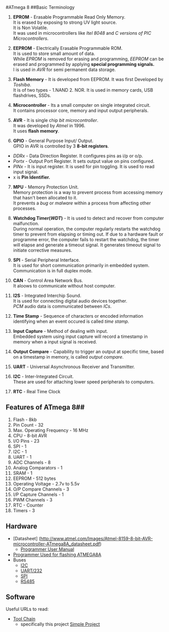 #ATmega 8
##Basic Terminology
1. **EPROM** - Erasable Programmable Read Only Memory.  
                It is erased by exposing to strong UV light source.  
                It is Non Volatile.  
                It was used in microcontrollers like _Itel 8048_ and _C versions of PIC Microcontrollers_.

2. **EEPROM** - Electrically Erasable Programmable ROM.  
It is used to store small amount of data.  
While _EPROM_ is removed for erasing and programming, _EEPROM_ can be erased and programmed by applying **special programming signals.**  
I is used in _AVR_ for semi permanent data storage.

3. **Flash Memory** - It is developed from EEPROM. It was first Developed by _Toshiba_.  
                      It is of two types - 1.NAND 2. NOR.
                      It is used in memory cards, USB flashdrives, SSDs.

4. **Microcontroller** - Its a small computer on single integrated circuit.  
It contains processor core, memory and input output peripherals.  

5. **AVR** - It is single chip _bit microcontroller_.  
It was developed by _Atmel_ in 1996.  
It uses **flash memory**.

6. **GPIO** - General Purpose Input/ Output.  
GPIO in AVR is controlled by 3 **8-bit registers**.  
 * _DDRx_ - Data Direction Register. It configures pins as i/p or o/p.
 * _Portx_ - Output Port Register. It sets output value on pins configured.
 * _PINx_ - It is input register. It is used for pin toggling. It is used to read input signal.  
 * x is **Pin Identifier.**  

7. **MPU** - Memory Protection Unit.  
Memory protection is a way to prevent process from accessing memory that hasn't been allocated to it.  
It prevents a _bug_ or _malware_ within a process from affecting other processes.  

8. **Watchdog Timer(_WDT_)** - It is used to detect and recover from computer malfunction.  
During normal operation, the computer regularly restarts the watchdog timer to prevent from elapsing or timing out. If due to a hardware fault or programme error, the computer fails to restart the watchdog, the timer will elapse and generate a timeout signal. It generates timeout signal to initiate corrective measures.

9. **SPI** - Serial Peripheral Interface.  
It is used for short communication primarily in embedded system. Communication is in full duplex mode.

10. **CAN** - Control Area Network Bus.  
It aloows to communicate without host computer.

11. **I2S** - Integrated Interchip Sound.  
It is used for connecting digital audio devices together.  
_PCM_ audio data is communicated between _ICs_.

12. **Time Stamp** - Sequence of characters or encoded information identifying when an event occured is called _time stamp_.

13. **Input Capture** - Method of dealing with input.  
Embedded system using input capture will record a timestamp in memory when a input signal is received.

14. **Output Compare** - Capability to trigger an output at specific time, based on a timestamp in memory, is called _output compare_.

15. **UART** - Universal Asynchronous Receiver and Transmitter.

16. **I2C** - Inter-Integrated Circuit.  
These are used for attaching lower speed peripherals to computers.

17. **RTC** - Real Time Clock

## Features of ATmega 8##

 1. Flash - 8kb
 2. Pin Count - 32
 3. Max. Operating Frequency - 16 MHz
 4. CPU - 8-bit AVR
 5. I/O Pins - 23
 6. SPI - 1
 7. I2C - 1
 8. UART - 1
 9. ADC Channels - 8
 10. Analog Comparators - 1
 11. SRAM - 1
 12. EEPROM - 512 bytes
 13. Operating Voltage - 2.7v to 5.5v
 14. O/P Compare Channels - 3
 15. I/P Capture Channels - 1
 16. PWM Channels - 3
 17. RTC - Counter
 18. Timers - 3

 ## Hardware
 * [Datasheet] (http://www.atmel.com/Images/Atmel-8159-8-bit-AVR-microcontroller-ATmega8A_datasheet.pdf)
    * [Programmer User Manual](http://www.elesof.com/electronics/data/admin-files/AVRUPro+_V02.pdf)
 * [Programmer Used for flashing ATMEGA8A](http://www.elesof.com/electronics/product/avrupro_plus)
 * Buses
     - [I2C](http://www.nxp.com/documents/user_manual/UM10204.pdf)
     - [UART/232]()
     - [SPI]()
     - [RS485]()
 ## Software
 Useful URLs to read:
 * [Tool Chain](http://nongnu.org/avr-libc/user-manual)
    * specifically this project [Simple Project](http://nongnu.org/avr-libc/user-manual/group__demo__project.html)
 



                
  
